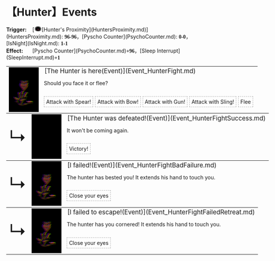 # 【Hunter】Events  
<div style="display: inline-block;width:70px; "><b>Trigger: </b></div>[<div style="width:20px;display:inline-block;text-align:center"><img decoding="async" src="../wiki/Sprite/HunterProximity.png" href="a.md" style="max-width:20px;max-height:20px;"></div>[Hunter's Proximity](HuntersProximity.md)](HuntersProximity.md): <span style="font-family:ui-monospace"><b>96-96</b></span>，[Pyscho Counter](PsychoCounter.md): <span style="font-family:ui-monospace"><b>0-0</b></span>，[IsNight](IsNight.md): <span style="font-family:ui-monospace"><b>1-1</b></span><br><div style="display: inline-block;width:70px; "><b>Effect: </b></div>[Pyscho Counter](PsychoCounter.md)<span style="font-family:ui-monospace"><b>+96</b></span>，[Sleep Interrupt](SleepInterrupt.md)<span style="font-family:ui-monospace"><b>+1</b></span>  
<div class="" style="width:800px;margin-bottom:-15px;"><table><tr style="height:10px"><td rowspan=3 style="width:80px"><div class="gamecard" style="width:80px; height:120px;"><a href="Event_HunterFight.md" style="color:black"><img decoding="async" src="../wiki/Sprite/Hunter.png" class="cardimage" style="max-width:80px;max-height:120px;"></a></div></td><td style="font-size: 1.2em">[The Hunter is here(Event)](Event_HunterFight.md)</td></tr><tr><td>Should you face it or flee?</td></tr><tr><td><div style="display:inline-block"><div style="margin-right:5px;padding:5px;border:1px dashed darkgray;display: inline-block">Attack with Spear!</div><div style="margin-right:5px;padding:5px;border:1px dashed darkgray;display: inline-block">Attack with Bow!</div><div style="margin-right:5px;padding:5px;border:1px dashed darkgray;display: inline-block">Attack with Gun!</div><div style="margin-right:5px;padding:5px;border:1px dashed darkgray;display: inline-block">Attack with Sling!</div><div style="margin-right:5px;padding:5px;border:1px dashed darkgray;display: inline-block">Flee</div></div></td></tr></table></div><div class="" style="width:800px;margin-bottom:-15px;"><table><tr style="height:10px"><td rowspan=3 style="width:45px"><font size=50>↳</font></td><td rowspan=3 style="width:80px"><div class="gamecard" style="width:80px; height:120px;"><a href="Event_HunterFightSuccess.md" style="color:black"><img decoding="async" src="../wiki/Sprite/Darkness.png" class="cardimage" style="max-width:80px;max-height:120px;"></a></div></td><td style="font-size: 1.2em">[The Hunter was defeated!(Event)](Event_HunterFightSuccess.md)</td></tr><tr><td>It won't be coming again.</td></tr><tr><td><div style="display:inline-block"><div style="margin-right:5px;padding:5px;border:1px dashed darkgray;display: inline-block">Victory!</div></div></td></tr></table></div><div class="" style="width:800px;margin-bottom:-15px;"><table><tr style="height:10px"><td rowspan=3 style="width:45px"><font size=50>↳</font></td><td rowspan=3 style="width:80px"><div class="gamecard" style="width:80px; height:120px;"><a href="Event_HunterFightBadFailure.md" style="color:black"><img decoding="async" src="../wiki/Sprite/Hunter.png" class="cardimage" style="max-width:80px;max-height:120px;"></a></div></td><td style="font-size: 1.2em">[I failed!(Event)](Event_HunterFightBadFailure.md)</td></tr><tr><td>The hunter has bested you! It extends his hand to touch you.</td></tr><tr><td><div style="display:inline-block"><div style="margin-right:5px;padding:5px;border:1px dashed darkgray;display: inline-block">Close your eyes</div></div></td></tr></table></div><div class="" style="width:800px;margin-bottom:-15px;"><table><tr style="height:10px"><td rowspan=3 style="width:45px"><font size=50>↳</font></td><td rowspan=3 style="width:80px"><div class="gamecard" style="width:80px; height:120px;"><a href="Event_HunterFightFailedRetreat.md" style="color:black"><img decoding="async" src="../wiki/Sprite/Hunter.png" class="cardimage" style="max-width:80px;max-height:120px;"></a></div></td><td style="font-size: 1.2em">[I failed to escape!(Event)](Event_HunterFightFailedRetreat.md)</td></tr><tr><td>The hunter has you cornered! It extends his hand to touch you.</td></tr><tr><td><div style="display:inline-block"><div style="margin-right:5px;padding:5px;border:1px dashed darkgray;display: inline-block">Close your eyes</div></div></td></tr></table></div><hr>  


<script>document.title="HunterEvents - Card Survival Wiki";</script>